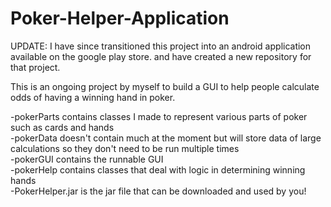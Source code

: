 # Poker-Helper-Application

UPDATE: I have since transitioned this project into an android application available on the google play store. and have created a new repository for that project.

This is an ongoing project by myself to build a GUI to help people calculate odds of having a winning hand in poker.<br>

-pokerParts contains classes I made to represent various parts of poker such as cards and hands<br>
-pokerData doesn't contain much at the moment but will store data of large calculations so they don't need to be run multiple times<br>
-pokerGUI contains the runnable GUI<br>
-pokerHelp contains classes that deal with logic in determining winning hands<br>
-PokerHelper.jar is the jar file that can be downloaded and used by you!
